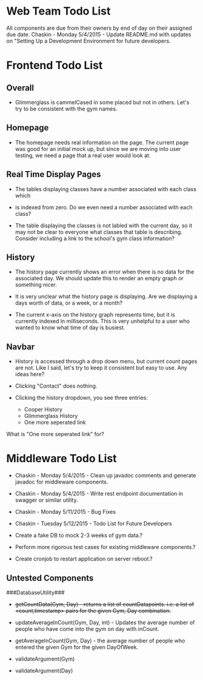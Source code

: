 Web Team Todo List
==================
All components are due from their owners by end of day on their assigned due
date.
Chaskin - Monday 5/4/2015 - Update README.md with updates on "Setting Up a
Development Environment for future developers.

Frontend Todo List
=============
Overall
-------
- Glimmerglass is cammelCased in some placed but not in others.  Let's try to be
consistent with the gym names.


Homepage
--------
- The homepage needs real information on the page.
The current page was good for an initial mock up, but since we are moving into
user testing, we need a page that a real user would look at.

Real Time Display Pages
-----------------------
- The tables displaying classes have a number associated with each class which
- is indexed from zero.  Do we even need a number associated with each class?

- The table displaying the classes is not labled with the current day, so it
may not be clear to everyone what classes that table is describing.  Consider
including a link to the school's gym class information?

History
-------
- The history page currently shows an error when there is no data for the
associated day.  We should update this to render an empty graph or something
nicer.

- It is very unclear what the history page is displaying.  Are we displaying a
days worth of data, or a week, or a month?

- The current x-axis on the history graph represents time, but it is currently
indexed in milliseconds.  This is very unhelpful to a user who wanted to know
what time of day is busiest.

Navbar
------
- History is accessed through a drop down menu, but current count pages are not.
Like I said, let's try to keep it consistent but easy to use.  Any ideas here?

- Clicking "Contact" does nothing.

- Clicking the history dropdown, you see three entries:
  - Cooper History
  - Glimmerglass History
  - One more seperated link

What is "One more seperated link" for?

Middleware Todo List
====================
- Chaskin - Monday 5/4/2015 - Clean up javadoc comments and generate javadoc
for middleware components.
- Chaskin - Monday 5/4/2015 - Write rest endpoint documentation in swagger or similar utility.
- Chaskin - Monday 5/11/2015 - Bug Fixes
- Chaskin - Tuesday 5/12/2015 - Todo List for Future Developers

- Create a fake DB to mock 2-3 weeks of gym data.?
- Perform more rigorous test cases for existing middleware components.?
- Create cronjob to restart application on server reboot.?

Untested Components
-------------------

###DatabaseUtility###

- ~~getCountData(Gym, Day) - returns a list of countDatapoints. i.e. a list of <count,timestamp> pairs for the given Gym, Day combination.~~

- updateAverageInCount(Gym, Day, int) - Updates the average number of people who have come into the gym on day with inCount.

- getAverageInCount(Gym, Day) - the average number of people who entered the given Gym for the given DayOfWeek.

- validateArgument(Gym)

- validateArgument(Day)
